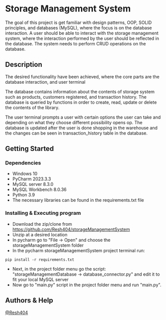 # Storage Management System

The goal of this project is get familiar with design patterns, OOP, SOLID principles, and databases (MySQL),
where the focus is on the database interaction. 
A user should be able to interact with the storage management system, where the interaction performed 
by the user should be reflected in the database. The system needs to perform CRUD operations on the database.

## Description

The desired functionality have been achieved, where the core parts are the database interaction, and user terminal

The database contains information about the contents of storage system such as 
products, customers registered, and transaction history.
The database is queried by functions in order to create, read, update or delete the contents of the library.

The user terminal prompts a user with certain options the user can take and depending on what they choose different possibility opens op.
The database is updated after the user is done shopping in the warehouse and the changes can be seen in transaction_history table in the database.

## Getting Started

### Dependencies

* Windows 10
* PyCharm 2023.3.3
* MySQL server 8.3.0
* MySQL Workbench 8.0.36
* Python 3.9
* The necessary libraries can be found in the requirements.txt file

### Installing & Executing program

* Download the zip/clone from https://github.com/Resh404/storageManagementSystem
* Unzip at a desired location
* In pycharm go to "File -> Open" and choose the storageManagementSystem folder
* In the pycharm storageManagementSystem project terminal run:
```
pip install -r requirements.txt
```
* Next, in the project folder menu go the script:
"storageManagementDatabase -> database_connector.py" and edit it to fit your local MySQL server
* Now go to "main.py" script in the project folder menu and run "main.py".

## Authors & Help

[@Resh404](https://github.com/Resh404)
